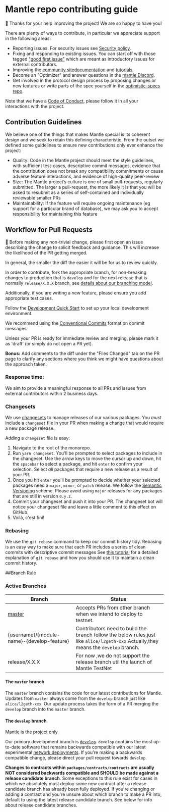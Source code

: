 # Mantle repo contributing guide

🎈 Thanks for your help improving the project! We are so happy to have you!

There are plenty of ways to contribute, in particular we appreciate support in the following areas:

- Reporting issues. For security issues see [Security policy](https://github.com/bitdao-io/.github/blob/master/SECURITY.md).
- Fixing and responding to existing issues. You can start off with those tagged ["good first issue"](https://github.com/bitdao-io/mantle/contribute) which are meant as introductory issues for external contributors.
- Improving the [community site](https://community.mantle.io/)[documentation](https://github.com/bitdao-io/community-hub) and [tutorials](https://github.com/bitdao-io/mantle-tutorial).
- Become an "Optimizer" and answer questions in the [mantle Discord](https://discord.com/invite/jrnFEvq).
- Get involved in the protocol design process by proposing changes or new features or write parts of the spec yourself in the [optimistic-specs repo](https://github.com/bitdao-io/optimistic-specs).

Note that we have a [Code of Conduct](https://github.com/bitdao-io/.github/blob/master/CODE_OF_CONDUCT.md), please follow it in all your interactions with the project.


## Contribution Guidelines

We believe one of the things that makes Mantle special is its coherent design and we seek to retain this defining characteristic. From the outset we defined some guidelines to ensure new contributions only ever enhance the project:

- Quality: Code in the Mantle project should meet the style guidelines, with sufficient test-cases, descriptive commit messages, evidence that the contribution does not break any compatibility commitments or cause adverse feature interactions, and evidence of high-quality peer-review
- Size: The Mantle project’s culture is one of small pull-requests, regularly submitted. The larger a pull-request, the more likely it is that you will be asked to resubmit as a series of self-contained and individually reviewable smaller PRs
- Maintainability: If the feature will require ongoing maintenance (eg support for a particular brand of database), we may ask you to accept responsibility for maintaining this feature



## Workflow for Pull Requests

🚨 Before making any non-trivial change, please first open an issue describing the change to solicit feedback and guidance. This will increase the likelihood of the PR getting merged.

In general, the smaller the diff the easier it will be for us to review quickly.

In order to contribute, fork the appropriate branch, for non-breaking changes to production that is `develop` and for the next release that is normally `release/X.X.X` branch, see [details about our branching model](https://github.com/bitdao-io/mantle/blob/develop/README.md#branching-model-and-releases).

Additionally, if you are writing a new feature, please ensure you add appropriate test cases.

Follow the [Development Quick Start](#development-quick-start) to set up your local development environment.

We recommend using the [Conventional Commits](https://www.conventionalcommits.org/en/v1.0.0/) format on commit messages.

Unless your PR is ready for immediate review and merging, please mark it as 'draft' (or simply do not open a PR yet).

**Bonus:** Add comments to the diff under the "Files Changed" tab on the PR page to clarify any sections where you think we might have questions about the approach taken.

### Response time:
We aim to provide a meaningful response to all PRs and issues from external contributors within 2 business days.

### Changesets

We use [changesets](https://github.com/atlassian/changesets) to manage releases of our various packages.
You *must* include a `changeset` file in your PR when making a change that would require a new package release.

Adding a `changeset` file is easy:

1. Navigate to the root of the monorepo.
2. Run `yarn changeset`. You'll be prompted to select packages to include in the changeset. Use the arrow keys to move the cursor up and down, hit the `spacebar` to select a package, and hit `enter` to confirm your selection. Select *all* packages that require a new release as a result of your PR.
3. Once you hit `enter` you'll be prompted to decide whether your selected packages need a `major`, `minor`, or `patch` release. We follow the [Semantic Versioning](https://semver.org/) scheme. Please avoid using `major` releases for any packages that are still in version `0.y.z`.
4. Commit your changeset and push it into your PR. The changeset bot will notice your changeset file and leave a little comment to this effect on GitHub.
5. Voilà, c'est fini!

### Rebasing

We use the `git rebase` command to keep our commit history tidy.
Rebasing is an easy way to make sure that each PR includes a series of clean commits with descriptive commit messages
See [this tutorial](https://docs.gitlab.com/ee/topics/git/git_rebase.html) for a detailed explanation of `git rebase` and how you should use it to maintain a clean commit history.


##Branch Rule



### Active Branches

| Branch          | Status                                                                           |
| --------------- | -------------------------------------------------------------------------------- |
| [master](https://github.com/bitdao-io/bitnetwork/tree/master/)    | Accepts PRs from other branch  when we intend to deploy to testnet.                                      |
| {username}/{module-name}-{develop-feature}  | Contributors need to build the branch follow the below rules,just like `alice/l2geth-xxx`.Actually,they means the `develop` branch.
| release/X.X.X                                                                          | For now ,we do not support the release branch util the launch of Mantle TestNet |

#### The `master` branch




The `master` branch contains the code for our latest contributions for Mantle.
Updates from `master` always come from the `develop` branch just like `alice/l2geth-xxx`.
Our update process takes the form of a PR merging the `develop` branch into the `master` branch.

#### The `develop` branch

Mantle is the project only

Our primary development branch is [`develop`](https://github.com/bitdao-io/bitnetwork/tree/develop/).
`develop` contains the most up-to-date software that remains backwards compatible with our latest experimental [network deployments](https://community.bitnetwork.io/docs/useful-tools/networks/).
If you're making a backwards compatible change, please direct your pull request towards `develop`.

**Changes to contracts within `packages/contracts/contracts` are usually NOT considered backwards compatible and SHOULD be made against a release candidate branch**.
Some exceptions to this rule exist for cases in which we absolutely must deploy some new contract after a release candidate branch has already been fully deployed.
If you're changing or adding a contract and you're unsure about which branch to make a PR into, default to using the latest release candidate branch.
See below for info about release candidate branches.
